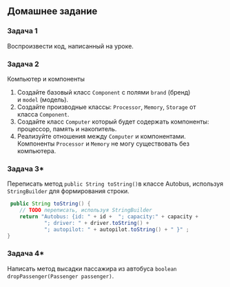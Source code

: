 ## Домашнее задание

### Задача 1
Воспроизвести код, написанный на уроке.

### Задача 2
Компьютер и компоненты
1. Создайте базовый класс `Component` с полями `brand` (бренд) и `model` (модель).
2. Создайте производные классы: `Processor`, `Memory`, `Storage` от класса `Component`.
3. Создайте класс `Computer` который будет содержать компоненты: процессор, память и накопитель.
4. Реализуйте отношения между `Computer` и компонентами. Компоненты `Processor` и `Memory` не могу существовать без компьютера.

### Задача 3*
Переписать метод `public String toString()`в классе Autobus, используя `StringBuilder` для формирования строки.
```java
 public String toString() {
	// TODO переписать, используя StringBuilder
	return "Autobus: {id: " + id +  "; capacity:" + capacity +
			"; driver: " + driver.toString() +
			"; autopilot: " + autopilot.toString() + " }" ;
}
```

### Задача 4*
Написать метод высадки пассажира из автобуса `boolean dropPassenger(Passenger passenger)`.
